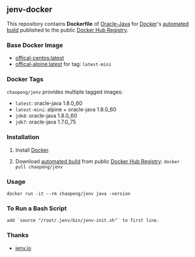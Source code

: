 ## jenv-docker

This repository contains **Dockerfile** of [Oracle-Java](https://www.java.com/) for [Docker](https://www.docker.com/)'s [automated build](https://registry.hub.docker.com/u/dockerfile/java/) published to the public [Docker Hub Registry](https://registry.hub.docker.com/).


### Base Docker Image

* [offical-centos:latest](https://registry.hub.docker.com/_/centos/)
* [offical-alpine:latest](https://hub.docker.com/_/alpine/) for tag: `latest-mini`

### Docker Tags

`chaopeng/jenv` provides multiple tagged images:

* `latest`: oracle-java 1.8.0_60
* `latest-mini`: alpine + oracle-java 1.8.0_60
* `jdk8`: oracle-java 1.8.0_60
* `jdk7`: oracle-java 1.7.0_75

### Installation

1. Install [Docker](https://www.docker.com/).

2. Download [automated build](https://registry.hub.docker.com/u/chaopeng/chaopeng/jenv/) from public [Docker Hub Registry](https://registry.hub.docker.com/): `docker pull chaopeng/jenv`



### Usage

    docker run -it --rm chaopeng/jenv java -version
    
### To Run a Bash Script

    add `source "/root/.jenv/bin/jenv-init.sh"` to first line.
    
### Thanks

* [jenv.io](http://jenv.io/)

